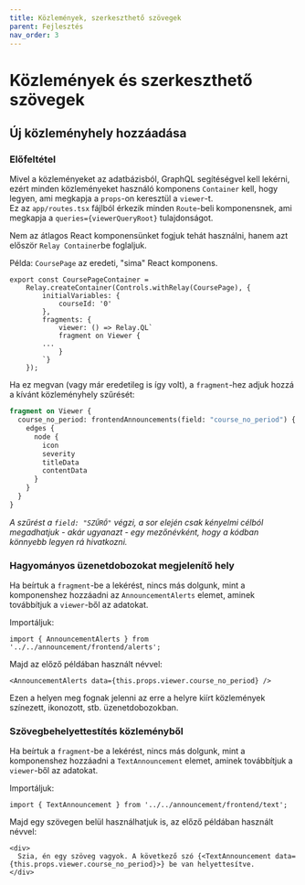 ```yaml
---
title: Közlemények, szerkeszthető szövegek
parent: Fejlesztés
nav_order: 3
---
```

# Közlemények és szerkeszthető szövegek

## Új közleményhely hozzáadása

### Előfeltétel

Mivel a közleményeket az adatbázisból, GraphQL segítéségvel kell lekérni, ezért minden közleményeket használó komponens `Container` kell, hogy legyen, ami megkapja a `props`-on keresztül a `viewer`-t.  
Ez az `app/routes.tsx` fájlból érkezik minden `Route`-beli komponensnek, ami megkapja a `queries={viewerQueryRoot}` tulajdonságot.

Nem az átlagos React komponensünket fogjuk tehát használni, hanem azt először `Relay Container`be foglaljuk.

Példa: `CoursePage` az eredeti, "sima" React komponens.

```tsx
export const CoursePageContainer =
	Relay.createContainer(Controls.withRelay(CoursePage), {
		initialVariables: {
			courseId: '0'
		},
		fragments: {
			viewer: () => Relay.QL`
			fragment on Viewer {
        ...
			}
		`}
	});
```

Ha ez megvan (vagy már eredetileg is így volt), a `fragment`-hez adjuk hozzá a kívánt közleményhely szűrését:

```graphql
fragment on Viewer {
  course_no_period: frontendAnnouncements(field: "course_no_period") {
    edges {
      node {
        icon
        severity
        titleData
        contentData
      }
    }
  }
}
```

*A szűrést a `field: "SZŰRŐ"` végzi, a sor elején csak kényelmi célból megadhatjuk - akár ugyanazt - egy mezőnévként, hogy a kódban könnyebb legyen rá hivatkozni.*

### Hagyományos üzenetdobozokat megjelenítő hely

Ha beírtuk a `fragment`-be a lekérést, nincs más dolgunk, mint a komponenshez hozzáadni az `AnnouncementAlerts` elemet, aminek továbbítjuk a `viewer`-ből az adatokat.

Importáljuk:

```tsx
import { AnnouncementAlerts } from '../../announcement/frontend/alerts';
```

Majd az előző példában használt névvel:

```tsx
<AnnouncementAlerts data={this.props.viewer.course_no_period} />
```

Ezen a helyen meg fognak jelenni az erre a helyre kiírt közlemények színezett, ikonozott, stb. üzenetdobozokban.

### Szövegbehelyettestítés közleményből

Ha beírtuk a `fragment`-be a lekérést, nincs más dolgunk, mint a komponenshez hozzáadni a `TextAnnouncement` elemet, aminek továbbítjuk a `viewer`-ből az adatokat.

Importáljuk:

```tsx
import { TextAnnouncement } from '../../announcement/frontend/text';
```

Majd egy szövegen belül használhatjuk is, az előző példában használt névvel:

```tsx
<div>
  Szia, én egy szöveg vagyok. A következő szó {<TextAnnouncement data={this.props.viewer.course_no_period}>} be van helyettesítve.
</div>
```